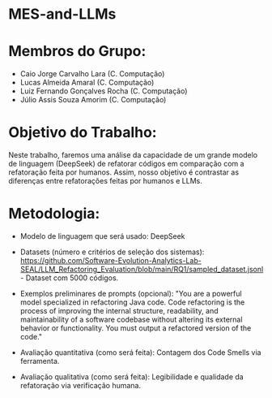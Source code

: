 # MES-and-LLMs

# Membros do Grupo:

 - Caio Jorge Carvalho Lara (C. Computação)
 - Lucas Almeida Amaral (C. Computação)
 - Luiz Fernando Gonçalves Rocha (C. Computação)
 - Júlio Assis Souza Amorim (C. Computação)

# Objetivo do Trabalho:

  Neste trabalho, faremos uma análise da capacidade de um grande modelo de linguagem (DeepSeek) de refatorar códigos em comparação com a refatoração feita por humanos. Assim, nosso objetivo é contrastar as diferenças entre refatorações feitas por humanos e LLMs.

# Metodologia:

- Modelo de linguagem que será usado: DeepSeek

- Datasets (número e critérios de seleção dos sistemas): https://github.com/Software-Evolution-Analytics-Lab-SEAL/LLM_Refactoring_Evaluation/blob/main/RQ1/sampled_dataset.jsonl - Dataset com 5000 códigos.

- Exemplos preliminares de prompts (opcional): "You are a powerful model specialized in refactoring Java code. Code refactoring is the process of improving the internal structure, readability, and maintainability of a software codebase without altering its external behavior or functionality. You must output a refactored version of the code."

- Avaliação quantitativa (como será feita): Contagem dos Code Smells via ferramenta.

- Avaliação qualitativa (como será feita): Legibilidade e qualidade da refatoração via verificação humana.

